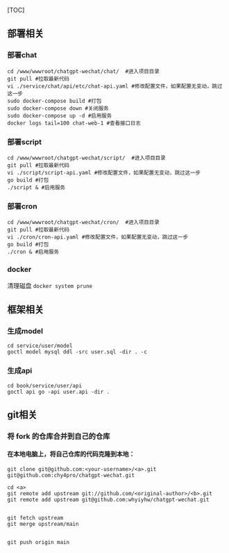 [TOC]
## 部署相关
### 部署chat
```shell
cd /www/wwwroot/chatgpt-wechat/chat/  #进入项目目录
git pull #拉取最新代码
vi ./service/chat/api/etc/chat-api.yaml #修改配置文件，如果配置无变动，跳过这一步
sudo docker-compose build #打包
sudo docker-compose down #关闭服务
sudo docker-compose up -d #启用服务
docker logs tail=100 chat-web-1 #查看接口日志
```

### 部署script
```shell
cd /www/wwwroot/chatgpt-wechat/script/  #进入项目目录
git pull #拉取最新代码
vi ./script/script-api.yaml #修改配置文件，如果配置无变动，跳过这一步
go build #打包
./script & #启用服务
```

### 部署cron
```shell
cd /www/wwwroot/chatgpt-wechat/cron/  #进入项目目录
git pull #拉取最新代码
vi ./cron/cron-api.yaml #修改配置文件，如果配置无变动，跳过这一步
go build #打包
./cron & #启用服务
```



### docker
清理磁盘 `docker system prune`

## 框架相关
### 生成model
```
cd service/user/model
goctl model mysql ddl -src user.sql -dir . -c
```

### 生成api
```
cd book/service/user/api
goctl api go -api user.api -dir .
```

## git相关
### 将 fork 的仓库合并到自己的仓库
#### 在本地电脑上，将自己仓库的代码克隆到本地：
```
git clone git@github.com:<your-username>/<a>.git
git@github.com:chy4pro/chatgpt-wechat.git

cd <a>
git remote add upstream git://github.com/<original-author>/<b>.git
git remote add upstream git@github.com:whyiyhw/chatgpt-wechat.git


git fetch upstream
git merge upstream/main


git push origin main

```